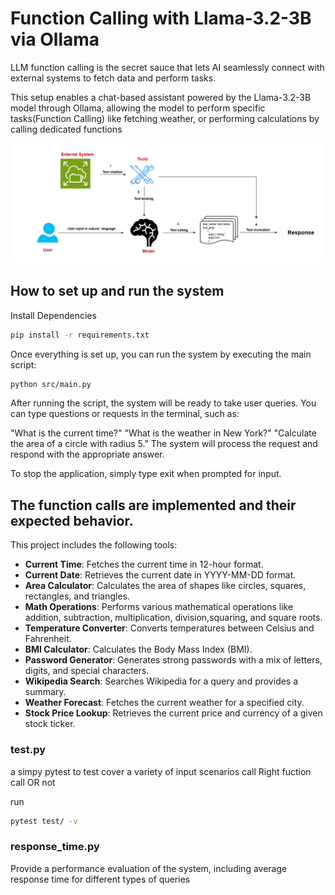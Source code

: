 # Function Calling with Llama-3.2-3B via Ollama
LLM function calling is the secret sauce that lets AI seamlessly connect with external systems to fetch data and perform tasks.

This setup enables a chat-based assistant powered by the Llama-3.2-3B model through Ollama, allowing the model to perform specific tasks(Function Calling) like fetching weather,  or performing calculations by calling dedicated functions 

![My Project Logo](img/Diagram.png)

## How to set up and run the system

Install Dependencies

```bash
pip install -r requirements.txt
```

Once everything is set up, you can run the system by executing the main script:
```bash
python src/main.py
```
After running the script, the system will be ready to take user queries. You can type questions or requests in the terminal, such as:

"What is the current time?"
"What is the weather in New York?"
"Calculate the area of a circle with radius 5."
The system will process the request and respond with the appropriate answer.

To stop the application, simply type exit when prompted for input.


## The function calls are implemented and their expected behavior.

This project includes the following tools:

- **Current Time**: Fetches the current time in 12-hour format.
- **Current Date**: Retrieves the current date in YYYY-MM-DD format.
- **Area Calculator**: Calculates the area of shapes like circles, squares, rectangles, and triangles.
- **Math Operations**: Performs various mathematical operations like addition, subtraction, multiplication, division,squaring, and square roots.
- **Temperature Converter**: Converts temperatures between Celsius and Fahrenheit.
- **BMI Calculator**: Calculates the Body Mass Index (BMI).
- **Password Generator**: Generates strong passwords with a mix of letters, digits, and special characters.
- **Wikipedia Search**: Searches Wikipedia for a query and provides a summary.
- **Weather Forecast**: Fetches the current weather for a specified city.
- **Stock Price Lookup**: Retrieves the current price and currency of a given stock ticker.

### test.py 
a simpy pytest to test cover a variety of input scenarios call Right fuction call OR not

run
```bash
pytest test/ -v
```
### response_time.py
Provide a performance evaluation of the system, including average response time for different types of queries

